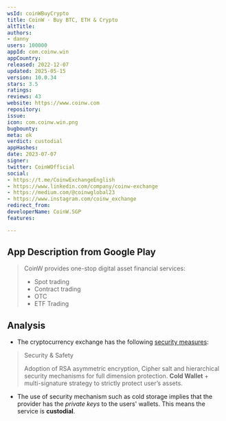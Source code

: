 ```yaml
---
wsId: coinWBuyCrypto
title: CoinW · Buy BTC, ETH & Crypto
altTitle: 
authors:
- danny
users: 100000
appId: com.coinw.win
appCountry: 
released: 2022-12-07
updated: 2025-05-15
version: 10.0.34
stars: 3.5
ratings: 
reviews: 43
website: https://www.coinw.com
repository: 
issue: 
icon: com.coinw.win.png
bugbounty: 
meta: ok
verdict: custodial
appHashes: 
date: 2023-07-07
signer: 
twitter: CoinWOfficial
social:
- https://t.me/CoinwExchangeEnglish
- https://www.linkedin.com/company/coinw-exchange
- https://medium.com/@coinwglobal23
- https://www.instagram.com/coinw_exchange
redirect_from: 
developerName: CoinW.SGP
features: 

---
```


## App Description from Google Play

> CoinW provides one-stop digital asset financial services:
>
> - Spot trading
> - Contract trading
> - OTC
> - ETF Trading

## Analysis

- The cryptocurrency exchange has the following [security measures](https://www.coinw.com/):

> Security & Safety
>
> Adoption of RSA asymmetric encryption, Cipher salt and hierarchical security mechanisms for full dimension protection. **Cold Wallet** + multi-signature strategy to strictly protect user’s assets.

- The use of security mechanism such as cold storage implies that the provider has the *private keys* to the users' wallets. This means the service is **custodial**.
